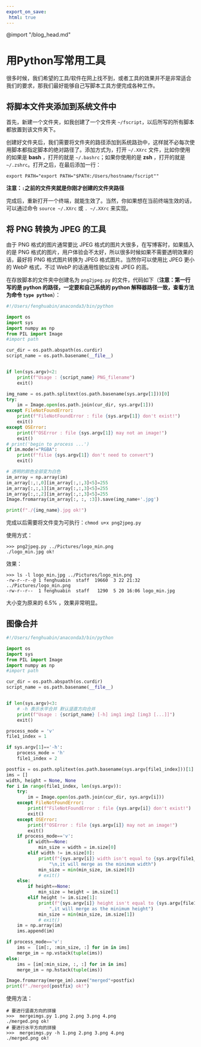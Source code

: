 ```yaml
---
export_on_save:
 html: true
---
```


@import "/blog_head.md"

# 用Python写常用工具

很多时候，我们希望的工具/软件在网上找不到，或者工具的效果并不是非常适合我们的要求，那我们最好能够自己写脚本工具方便完成各种工作。

## 将脚本文件夹添加到系统文件中

首先，新建一个文件夹，如我创建了一个文件夹 `~/fscript`，以后所写的所有脚本都放置到该文件夹下。

创建好文件夹后，我们需要将文件夹的路径添加到系统路劲中，这样就不必每次使用脚本都指定脚本的绝对路径了。添加方式为，打开 `~/.XXrc` 文件，比如你使用的如果是 **bash** ，打开的就是 `~/.bashrc`；如果你使用的是 **zsh** ，打开的就是 `~/.zshrc`。打开之后，在最后添加一行：
```shell
export PATH="export PATH="$PATH:/Users/hostname/fscript""
```
**注意：`:`之前的文件夹就是你刚才创建的文件夹路径**

完成后，重新打开一个终端，就能生效了。当然，你如果想在当前终端生效的话，可以通过命令 `source ~/.XXrc` 或 `. ~/.XXrc` 来实现。

## 将 PNG 转换为 JPEG 的工具

由于 PNG 格式的图片通常要比 JPEG 格式的图片大很多，在写博客时，如果插入的是 PNG 格式的图片，用户体验会不太好，所以很多时候如果不需要透明效果的话，最好将 PNG 格式图片转换为 JPEG 格式图片。当然你可以使用比 JPEG 更小的 WebP 格式，不过 WebP 的话通用性貌似没有 JPEG 的高。

在存放脚本的文件夹中创建名为 `png2jpeg.py` 的文件，代码如下（**注意：第一行写的是 python 的路径，一定要和自己系统的 python 解释器路径一致，查看方法为命令 `type python`**）：

```python
#!/Users/fenghuabin/anaconda3/bin/python

import os
import sys
import numpy as np
from PIL import Image
#import path

cur_dir = os.path.abspath(os.curdir)
script_name = os.path.basename(__file__)


if len(sys.argv)<2:
    print(f"Usage : {script_name} PNG_filename")
    exit()

img_name = os.path.splitext(os.path.basename(sys.argv[1]))[0]
try:
    im = Image.open(os.path.join(cur_dir, sys.argv[1]))
except FileNotFoundError:
    print(f"FileNotFoundError : file {sys.argv[1]} don't exist!")
    exit()
except OSError:
    print(f"OSError : file {sys.argv[1]} may not an image!")
    exit()
# print('begin to process ...')
if im.mode!="RGBA":
    print(f"filie {sys.argv[1]} don't need to convert")
    exit()

# 透明的颜色全部变为白色
im_array = np.array(im)
im_array[:,:,0][im_array[:,:,3]<5]=255
im_array[:,:,1][im_array[:,:,3]<5]=255
im_array[:,:,2][im_array[:,:,3]<5]=255
Image.fromarray(im_array[:, :, :3]).save(img_name+'.jpg')

print(f"./{img_name}.jpg ok!")
```

完成以后需要将文件变为可执行：`chmod u+x png2jpeg.py`

使用方式：

```shell
>>> png2jpeg.py ../Pictures/logo_min.png
./logo_min.jpg ok!
```
效果：
```
>>> ls -l logo_min.jpg ../Pictures/logo_min.png 
-rw-r--r--@ 1 fenghuabin  staff  19660  3 22 21:32 ../Pictures/logo_min.png
-rw-r--r--  1 fenghuabin  staff   1290  5 20 16:06 logo_min.jpg
```

大小变为原来的 6.5% ，效果非常明显。

## 图像合并

```python
#!/Users/fenghuabin/anaconda3/bin/python

import os
import sys
from PIL import Image
import numpy as np
#import path

cur_dir = os.path.abspath(os.curdir)
script_name = os.path.basename(__file__)


if len(sys.argv)<3:
    # -h 表示水平合并 默认竖直方向合并
    print(f"Usage : {script_name} [-h] img1 img2 [img3 [...]]")
    exit()

process_mode = 'v'
file1_index = 1

if sys.argv[1]=='-h':
    process_mode = 'h'
    file1_index = 2

postfix = os.path.splitext(os.path.basename(sys.argv[file1_index]))[1]
ims = []
width, height = None, None
for i in range(file1_index, len(sys.argv)):
    try:
        im = Image.open(os.path.join(cur_dir, sys.argv[i]))
    except FileNotFoundError:
        print(f"FileNotFoundError : file {sys.argv[i]} don't exist!")
        exit()
    except OSError:
        print(f"OSError : file {sys.argv[i]} may not an image!")
        exit()
    if process_mode=='v':
        if width==None:
            min_size = width = im.size[0]
        elif width != im.size[0]:
            print(f"{sys.argv[i]} width isn't equal to {sys.argv[file1_index]}"+
                "\n,it will merge as the minimum width")
            min_size = min(min_size, im.size[0])
            # exit()
    else:
        if height==None:
            min_size = height = im.size[1]
        elif height != im.size[1]:
            print(f"{sys.argv[i]} height isn't equal to {sys.argv[file1_index]}"+
                ",it will merge as the minimum height")
            min_size = min(min_size, im.size[1])               
            # exit()
    im = np.array(im)
    ims.append(im)

if process_mode=='v':
    ims =  [im[:, :min_size, :] for im in ims]
    merge_im = np.vstack(tuple(ims))
else:
    ims = [im[:min_size, :, :] for im in ims]
    merge_im = np.hstack(tuple(ims))

Image.fromarray(merge_im).save("merged"+postfix)
print(f"./merged{postfix} ok!")
```
使用方法：
```shell
# 要进行竖直方向的拼接
>>>  mergeimgs.py 1.png 2.png 3.png 4.png
./merged.png ok!
# 要进行水平方向的拼接
>>>  mergeimgs.py -h 1.png 2.png 3.png 4.png
./merged.png ok!
```

